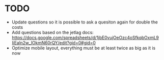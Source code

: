 # TODO
* Update questions so it is possible to ask a quesiton again for double the costs
* Add questions based on the jetlag docs: https://docs.google.com/spreadsheets/d/1jbE0vujOeOzc4oSfkqbOxmL9IiEaln2w_IOkmN60rQY/edit?gid=0#gid=0
* Optimize mobile layout, everything must be at least twice as big as it is now
